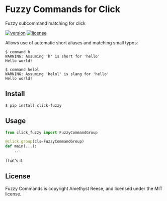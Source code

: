 # Fuzzy Commands for Click

Fuzzy subcommand matching for click

[![version](https://img.shields.io/pypi/v/click-fuzzy.svg)](https://pypi.org/project/click-fuzzy)
[![license](https://img.shields.io/pypi/l/click-fuzzy.svg)](https://github.com/amyreese/click-fuzzy/blob/main/LICENSE)


Allows use of automatic short aliases and matching small typos:

```shell-session
$ command h
WARNING: Assuming 'h' is short for 'hello'
Hello world!

$ command helol
WARNING: Assuming 'helol' is slang for 'hello'
Hello world!
```


Install
-------

```shell-session
$ pip install click-fuzzy
```


Usage
-----

```py
from click_fuzzy import FuzzyCommandGroup

@click.group(cls=FuzzyCommandGroup)
def main(...):
    ...
```

That's it.


License
-------

Fuzzy Commands is copyright Amethyst Reese, and licensed under the MIT license.